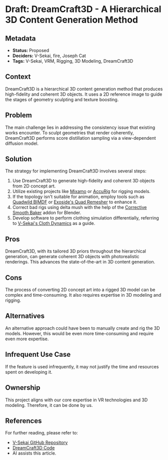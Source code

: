 # Draft: DreamCraft3D - A Hierarchical 3D Content Generation Method

## Metadata

- **Status:** Proposed
- **Deciders:** V-Sekai, fire, Joseph Cat
- **Tags:** V-Sekai, VRM, Rigging, 3D Modeling, DreamCraft3D

## Context

DreamCraft3D is a hierarchical 3D content generation method that produces high-fidelity and coherent 3D objects. It uses a 2D reference image to guide the stages of geometry sculpting and texture boosting.

## Problem

The main challenge lies in addressing the consistency issue that existing works encounter. To sculpt geometries that render coherently, DreamCraft3D performs score distillation sampling via a view-dependent diffusion model.

## Solution

The strategy for implementing DreamCraft3D involves several steps:

1. Use DreamCraft3D to generate high-fidelity and coherent 3D objects from 2D concept art.
2. Utilize existing projects like [Mixamo](https://www.mixamo.com/) or [AccuRig](https://actorcore.reallusion.com/auto-rig) for rigging models.
3. If the topology isn't suitable for animation, employ tools such as [Quadwild BIMDF](https://github.com/cgg-bern/quadwild-bimdf) or [Exoside's Quad Remesher](https://exoside.com/quadremesher/) to enhance it.
4. Correct bad rigs using delta mush with the help of the [Corrective Smooth Baker](https://github.com/V-Sekai/V-Sekai.blender-game-tools/tree/main/addons/corrective_smooth_baker) addon for Blender.
5. Develop software to perform clothing simulation differentially, referring to [V-Sekai's Cloth Dynamics](https://github.com/V-Sekai/V-Sekai.cloth-dynamics) as a guide.

## Pros

DreamCraft3D, with its tailored 3D priors throughout the hierarchical generation, can generate coherent 3D objects with photorealistic renderings. This advances the state-of-the-art in 3D content generation.

## Cons

The process of converting 2D concept art into a rigged 3D model can be complex and time-consuming. It also requires expertise in 3D modeling and rigging.

## Alternatives

An alternative approach could have been to manually create and rig the 3D models. However, this would be even more time-consuming and require even more expertise.

## Infrequent Use Case

If the feature is used infrequently, it may not justify the time and resources spent on developing it.

## Ownership

This project aligns with our core expertise in VR technologies and 3D modeling. Therefore, it can be done by us.

## References

For further reading, please refer to:

- [V-Sekai GitHub Repository](https://github.com/v-sekai/)
- [DreamCraft3D Code](https://github.com/deepseek-ai/DreamCraft3D)
- AI assists this article.
